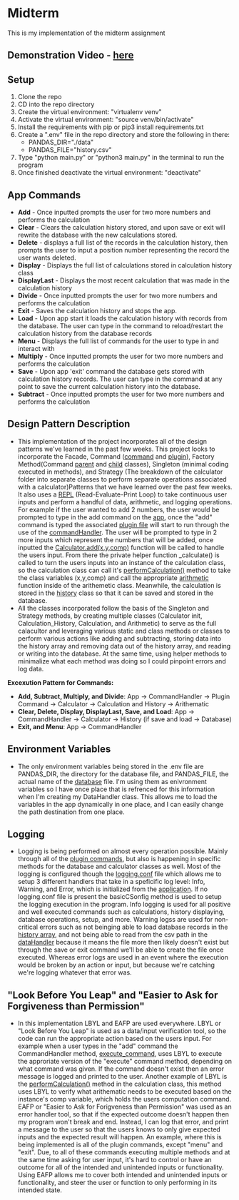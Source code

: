 # Midterm

This is my implementation of the midterm assignment
## Demonstration Video - [here]()

## Setup
1. Clone the repo
2. CD into the repo directory
3. Create the virtual environment: "virtualenv venv"
4. Activate the virtual environment: "source venv/bin/activate"
5. Install the requirements with pip or pip3 install requirements.txt
6. Create a ".env" file in the repo directory and store the following in there:
    - PANDAS_DIR="./data"
    - PANDAS_FILE="history.csv"
7. Type "python main.py" or "python3 main.py" in the terminal to run the program
8. Once finished deactivate the virtual environment: "deactivate"

## App Commands
- **Add** - Once inputted prompts the user for two more numbers and performs the calculation
- **Clear** - Clears the calculation history stored, and upon save or exit will rewrite the database with the new calculations stored.
- **Delete** - displays a full list of the records in the calculation history, then prompts the user to input a position number representing the record the user wants deleted.
- **Display** - Displays the full list of calculations stored in calculation history class
- **DisplayLast** - Displays the most recent calculation that was made in the calculation history
- **Divide** - Once inputted prompts the user for two more numbers and performs the calculation
- **Exit** - Saves the calculation history and stops the app.
- **Load** - Upon app start it loads the calculation history with records from the database. The user can type in the command to reload/restart the calculation history from the database records  
- **Menu** - Displays the full list of commands for the user to type in and interact with
- **Multiply** - Once inputted prompts the user for two more numbers and performs the calculation
- **Save** -  Upon app 'exit' command the database gets stored with calculation history records. The user can type in the command at any point to save the current calculation history into the database. 
- **Subtract** - Once inputted prompts the user for two more numbers and performs the calculation

## Design Pattern Description
- This implementation of the project incorporates all of the design patterns we've learned in the past few weeks. This project looks to incorporate the Facade, Command ([command](https://github.com/Rachwumi/IS601MidtermRepo/blob/master/app/commands/__init__.py) and [plugin](https://github.com/Rachwumi/IS601MidtermRepo/tree/master/app/plugins)), Factory Method(Command [parent](https://github.com/Rachwumi/IS601MidtermRepo/blob/master/app/commands/__init__.py) and [child](https://github.com/Rachwumi/IS601MidtermRepo/blob/master/app/plugins/add/__init__.py) classes), Singleton (minimal coding executed in methods), and Strategy (The breakdown of the calculator folder into separate classes to perform separate operations associated with a calculator)Patterns that we have learned over the past few weeks. It also uses a [REPL](https://github.com/Rachwumi/IS601MidtermRepo/blob/master/app/__init__.py) (Read-Evaluate-Print Loop) to take continuous user inputs and perform a handful of data, arithmetic, and logging operations. For example if the user wanted to add 2 numbers, the user would be prompted to type in the add command on the [app](https://github.com/Rachwumi/IS601MidtermRepo/blob/master/app/__init__.py), once the "add" command is typed the associated [plugin file](https://github.com/Rachwumi/IS601MidtermRepo/blob/master/app/plugins/add/__init__.py) will start to run through the use of the [commandHandler](https://github.com/Rachwumi/IS601MidtermRepo/blob/master/app/commands/__init__.py). The user will be prompted to type in 2 more inputs which represent the numbers that will be added, once inputted the [Calculator.add(x,y,comp)](https://github.com/Rachwumi/IS601MidtermRepo/blob/master/app/calculator/__init__.py) function will be called to handle the users input. From there the private helper function _calculate() is called to turn the users inputs into an instance of the calculation class, so the calculation class can call it's [performCalculation()](https://github.com/Rachwumi/IS601MidtermRepo/blob/master/app/calculator/calculation.py) method to take the class variables (x,y,comp) and call the appropriate [arithmetic](https://github.com/Rachwumi/IS601MidtermRepo/blob/master/app/calculator/arithematic.py) function inside of the arithemetic class. Meanwhile, the calculation is stored in the [history](https://github.com/Rachwumi/IS601MidtermRepo/blob/master/app/calculator/history.py) class so that it can be saved and stored in the database.
- All the classes incorporated follow the basis of the Singleton and Strategy methods, by creating multiple classes (Calculator init, Calculation_History, Calculation, and Arithmetic) to serve as the full calacultor and leveraging various static and class methods or classes to perform various actions like adding and subtracting, storing data into the history array and removing data out of the history array, and reading or writing into the database. At the same time, using helper methods to minimalize what each method was doing so I could pinpoint errors and log data. 

**Excexution Pattern for Commands:**
- **Add, Subtract, Multiply, and Divide**: App -> CommandHandler -> Plugin Command -> Calculator -> Calculation and History -> Arithematic
- **Clear, Delete, Display, DisplayLast, Save, and Load**: App -> CommandHandler -> Calculator -> History (if save and load -> Database)
- **Exit, and Menu**: App -> CommandHandler
## Environment Variables
- The only environment variables being stored in the .env file are PANDAS_DIR, the directory for the database file, and PANDAS_FILE, the actual name of the [database](https://github.com/Rachwumi/IS601MidtermRepo/blob/master/app/database/__init__.py) file. I'm using them as enivronment variables so I have once place that is refrenced for this information when I'm creating my DataHandler class. This allows me to load the variables in the app dynamically in one place, and I can easily change the path destination from one place.
## Logging
- Logging is being performed on almost every operation possible. Mainly through all of the [plugin commands](https://github.com/Rachwumi/IS601MidtermRepo/tree/master/app/plugins), but also is happening in specific methods for the database and calculator classes as well. Most of the logging is configured though the [logging.conf](https://github.com/Rachwumi/IS601MidtermRepo/blob/master/logging.conf) file which allows me to setup 3 different handlers that take in a speficific log level: Info, Warning, and Error, which is initialized from the [application](https://github.com/Rachwumi/IS601MidtermRepo/blob/master/app/__init__.py). If no logging.conf file is present the basicCSonfig method is used to setup the logging execution in the program. Info logging is used for all positive and well executed commands such as calculations, history displaying, database operations, setup, and more. Warning logss are used for non-critical errors such as not beinging able to load database records in the [history array](https://github.com/Rachwumi/IS601MidtermRepo/blob/master/app/calculator/history.py), and not being able to read from the csv path in the [dataHandler](https://github.com/Rachwumi/IS601MidtermRepo/blob/master/app/database/__init__.py) because it means the file more then likely doesn't exist but through the save or exit command we'll be able to create the file once executed. Whereas error logs are used in an event where the execution would be broken by an action or input, but because we're catching we're logging whatever that error was. 

## "Look Before You Leap" and "Easier to Ask for Forgiveness than Permission"
- In this implementation LBYL and EAFP are used everywhere. LBYL or "Look Before You Leap" is used as a data/input verification tool, so the code can run the appropriate action based on the users input. For example when a user types in the "add" command the CommandHandler method, [execute_command](https://github.com/Rachwumi/IS601MidtermRepo/blob/master/app/commands/__init__.py), uses LBYL to execute the approriate version of the "execute" command method, depending on what command was given. If the command doesn't exist then an error message is logged and printed to the user. Another example of LBYL is the [performCalculation()](https://github.com/Rachwumi/IS601MidtermRepo/blob/master/app/calculator/calculation.py) method in the calculation class, this method uses LBYL to verify what arithematic needs to be executed based on the instance's comp variable, which holds the users computation command. EAFP or "Easier to Ask for Forigveness than Permission" was used as an error handler tool, so that if the expected outcome doesn't happen then my program won't break and end. Instead, I can log that error, and print a message to the user so that the users knows to only give expected inputs and the expected result will happen. An example, where this is being implemented is all of the plugin commands, except "menu" and "exit". Due, to all of these commands executing multiple methods and at the same time asking for user input, it's hard to control or have an outcome for all of the intended and unintended inputs or functionality. Using EAFP allows me to cover both intended and unintended inputs or functionality, and steer the user or function to only performing in its intended state.